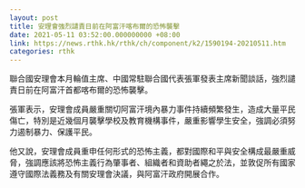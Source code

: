 ```yaml
---
layout: post
title: 安理會強烈譴責日前在阿富汗喀布爾的恐怖襲擊
date: 2021-05-11 03:52:00.000000000 +08:00
link: https://news.rthk.hk/rthk/ch/component/k2/1590194-20210511.htm
categories: rthk
---
```


聯合國安理會本月輪值主席、中國常駐聯合國代表張軍發表主席新聞談話，強烈譴責日前在阿富汗首都喀布爾的恐怖襲擊。

張軍表示，安理會成員嚴重關切阿富汗境內暴力事件持續頻繁發生，造成大量平民傷亡，特別是近幾個月襲擊學校及教育機構事件，嚴重影響學生安全，強調必須努力遏制暴力、保護平民。

他又說，安理會成員重申任何形式的恐怖主義，都對國際和平與安全構成最嚴重威脅，強調應該將恐怖主義行為肇事者、組織者和資助者繩之於法，並敦促所有國家遵守國際法義務及有關安理會決議，與阿富汗政府開展合作。
